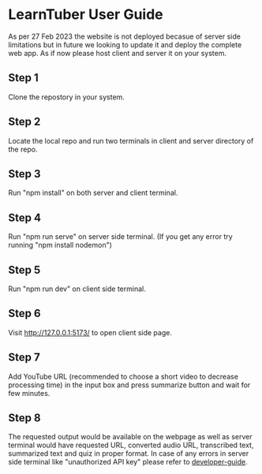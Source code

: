 # LearnTuber User Guide

As per 27 Feb 2023 the website is not deployed becasue of server side limitations but in future we looking to update it and deploy the complete web app.
As if now please host client and server it on your system.

## Step 1

Clone the repostory in your system.

## Step 2

Locate the local repo and run two terminals in client and server directory of the repo.

## Step 3

Run "npm install" on both server and client terminal.

## Step 4

Run "npm run serve" on server side terminal. (If you get any error try running "npm install nodemon")

## Step 5

Run "npm run dev" on client side terminal.

## Step 6

Visit http://127.0.0.1:5173/ to open client side page.

## Step 7

Add YouTube URL (recommended to choose a short video to decrease processing time) in the input box and press summarize button and wait for few minutes.

## Step 8

The requested output would be available on the webpage as well as server terminal would have requested URL, converted audio URL, transcribed text, summarized text and quiz in proper format.
In case of any errors in server side terminal like "unauthorized API key" please refer to [developer-guide](https://github.com/NirbhaySirsikar/LearnTuber/blob/main/developer-guide.md).

